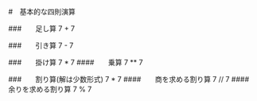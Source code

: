 #　基本的な四則演算

###　　足し算
7 + 7

###　　引き算
7 - 7

###　　掛け算
7 * 7
####　　乗算
7 ** 7

###　　割り算(解は少数形式)
7 * 7
####　　商を求める割り算
7 // 7
####　　余りを求める割り算
7 % 7

